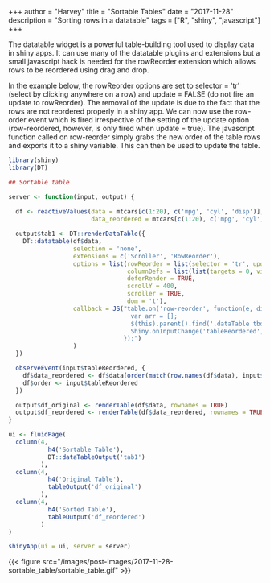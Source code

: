 +++
author = "Harvey"
title = "Sortable Tables"
date = "2017-11-28"
description = "Sorting rows in a datatable"
tags = ["R", "shiny", "javascript"]
+++

The datatable widget is a powerful table-building tool used to display data in shiny apps.  It can use many of the datatable plugins and extensions but a small javascript hack is needed for the rowReorder extension which allows rows to be reordered using drag and drop.

In the example below, the rowReorder options are set to selector = 'tr' (select by clicking anywhere on a row) and update = FALSE (do not fire an update to rowReorder).  The removal of the update is due to the fact that the rows are not reordered properly in a shiny app.  We can now use the row-order event which is fired irrespective of the setting of the update option (row-reordered, however, is only fired when update = true).  The javascript function called on row-reorder simply grabs the new order of the table rows and exports it to a shiny variable.  This can then be used to update the table.

```r
library(shiny)
library(DT)

## Sortable table

server <- function(input, output) {
  
  df <- reactiveValues(data = mtcars[c(1:20), c('mpg', 'cyl', 'disp')],
                       data_reordered = mtcars[c(1:20), c('mpg', 'cyl', 'disp')])

  output$tab1 <- DT::renderDataTable({
    DT::datatable(df$data, 
                  selection = 'none', 
                  extensions = c('Scroller', 'RowReorder'), 
                  options = list(rowReorder = list(selector = 'tr', update = FALSE), 
                                 columnDefs = list(list(targets = 0, visible = TRUE)),
                                 deferRender = TRUE,
                                 scrollY = 400,
                                 scroller = TRUE,
                                 dom = 't'),
                  callback = JS("table.on('row-reorder', function(e, diff, edit) { 
                                  var arr = [];
                                  $(this).parent().find('.dataTable tbody tr').each(function() { arr.push($(this).find('td').eq(0).text()); })
                                  Shiny.onInputChange('tableReordered', arr);
                                });")
                  )
  })

  observeEvent(input$tableReordered, {
    df$data_reordered <- df$data[order(match(row.names(df$data), input$tableReordered)), ]
    df$order <- input$tableReordered
  })

  output$df_original <- renderTable(df$data, rownames = TRUE)  
  output$df_reordered <- renderTable(df$data_reordered, rownames = TRUE) 
}

ui <- fluidPage(
  column(4, 
           h4('Sortable Table'),
           DT::dataTableOutput('tab1')
         ),
  column(4, 
           h4('Original Table'),
           tableOutput('df_original')
         ),
  column(4, 
           h4('Sorted Table'),
           tableOutput('df_reordered')
         )
)

shinyApp(ui = ui, server = server)

```
{{< figure src="/images/post-images/2017-11-28-sortable_table/sortable_table.gif" >}}

